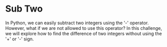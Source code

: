 # Sub Two

In Python, we can easily subtract two integers using the '-' operator. However, what if we are not allowed to use this operator? In this challenge, we will explore how to find the difference of two integers without using the '+' or '-' sign.
